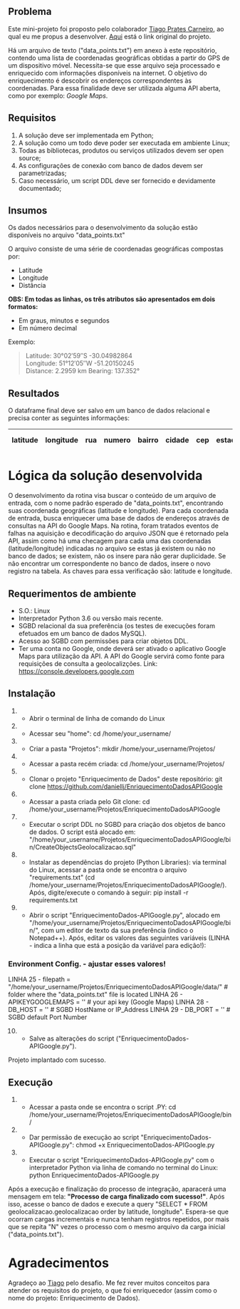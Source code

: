## Problema

Este mini-projeto foi proposto pelo colaborador [Tiago Prates Carneiro](https://github.com/tpcarneiro), ao qual eu me propus a desenvolver. [Aqui](https://github.com/tpcarneiro/dev-etl-python) está o link original do projeto.

Há um arquivo de texto ("data_points.txt") em anexo à este repositório, contendo uma lista de coordenadas geográficas obtidas a partir do GPS de um dispositivo móvel. Necessita-se que esse arquivo seja processado e enriquecido com informações disponíveis na internet. O objetivo do enriquecimento é descobrir os endereços correspondentes às coordenadas. Para essa finalidade deve ser utilizada alguma API aberta, como por exemplo: _Google Maps_.

## Requisitos

1. A solução deve ser implementada em Python;
2. A solução como um todo deve poder ser executada em ambiente Linux;
3. Todas as bibliotecas, produtos ou serviços utilizados devem ser open source;
4. As configurações de conexão com banco de dados devem ser parametrizadas;
5. Caso necessário, um script DDL deve ser fornecido e devidamente documentado;

## Insumos

Os dados necessários para o desenvolvimento da solução estão disponíveis no arquivo "data_points.txt"

O arquivo consiste de uma série de coordenadas geográficas compostas por:

- Latitude
- Longitude
- Distância

**OBS: Em todas as linhas, os três atributos são apresentados em dois formatos:**

- Em graus, minutos e segundos
- Em número decimal

Exemplo:

> Latitude: 30°02′59″S   -30.04982864  
> Longitude: 51°12′05″W   -51.20150245  
> Distance: 2.2959 km  Bearing: 137.352°  

## Resultados

O dataframe final deve ser salvo em um banco de dados relacional e precisa conter as seguintes informações:

latitude|longitude|rua|numero|bairro|cidade|cep|estado|pais|endereço completo
--------|---------|---|------|------|------|---|------|----|-----------------

# Lógica da solução desenvolvida

O desenvolvimento da rotina visa buscar o conteúdo de um arquivo de entrada, com o nome padrão esperado de "data_points.txt", encontrando suas coordenada geográficas (latitude e longitude). Para cada coordenada de entrada, busca enriquecer uma base de dados de endereços através de consultas na API do Google Maps. Na rotina, foram tratados eventos de falhas na aquisição e decodificação do arquivo JSON que é retornado pela API, assim como há uma checagem para cada uma das coordenadas (latitude/longitude) indicadas no arquivo se estas já existem ou não no banco de dados; se existem, não os insere para não gerar duplicidade. Se não encontrar um correspondente no banco de dados, insere o novo registro na tabela. As chaves para essa verificação são: latitude e longitude.

## Requerimentos de ambiente

- S.O.: Linux
- Interpretador Python 3.6 ou versão mais recente.
- SGBD relacional da sua preferência (os testes de execuções foram efetuados em um banco de dados MySQL).
- Acesso ao SGBD com permissões para criar objetos DDL.
- Ter uma conta no Google, onde deverá ser ativado o aplicativo Google Maps para utilização da API. A API do Google servirá como fonte para requisições de consulta a geolocalizções. Link: https://console.developers.google.com

## Instalação

1. - Abrir o terminal de linha de comando do Linux
2. - Acessar seu "home": cd /home/your_username/
3. - Criar a pasta "Projetos": mkdir /home/your_username/Projetos/
4. - Acessar a pasta recém criada: cd /home/your_username/Projetos/
5. - Clonar o projeto "Enriquecimento de Dados" deste repositório: git clone https://github.com/daniellj/EnriquecimentoDadosAPIGoogle
6. - Acessar a pasta criada pelo Git clone: cd /home/your_username/Projetos/EnriquecimentoDadosAPIGoogle
7. - Executar o script DDL no SGBD para criação dos objetos de banco de dados. O script está alocado em: "/home/your_username/Projetos/EnriquecimentoDadosAPIGoogle/bin/CreateObjectsGeolocalizacao.sql"
8. - Instalar as dependências do projeto (Python Libraries): via terminal do Linux, acessar a pasta onde se encontra o arquivo "requirements.txt" (cd /home/your_username/Projetos/EnriquecimentoDadosAPIGoogle/). Após, digite/execute o comando à seguir: pip install -r requirements.txt
9. - Abrir o script "EnriquecimentoDados-APIGoogle.py", alocado em "/home/your_username/Projetos/EnriquecimentoDadosAPIGoogle/bin/", com um editor de texto da sua preferência (indico o Notepad++). Após, editar os valores das seguintes variáveis (LINHA - indica a linha que está a posição da variável para edição!):

### Environment Config. - ajustar esses valores!
LINHA 25 - filepath = "/home/your_username/Projetos/EnriquecimentoDadosAPIGoogle/data/" # folder where the "data_points.txt" file is located
LINHA 26 - APIKEYGOOGLEMAPS = '' # your api key (Google Maps)
LINHA 28 - DB_HOST = '' # SGBD HostName or IP_Address
LINHA 29 - DB_PORT = '' # SGBD default Port Number

10. - Salve as alterações do script ("EnriquecimentoDados-APIGoogle.py").

Projeto implantado com sucesso.

## Execução

1. - Acessar a pasta onde se encontra o script .PY: cd /home/your_username/Projetos/EnriquecimentoDadosAPIGoogle/bin/
2. - Dar permissão de execução ao script "EnriquecimentoDados-APIGoogle.py": chmod +x EnriquecimentoDados-APIGoogle.py
3. - Executar o script "EnriquecimentoDados-APIGoogle.py" com o interpretador Python via linha de comando no terminal do Linux: python EnriquecimentoDados-APIGoogle.py

Após a execução e finalização do processo de integração, aparacerá uma mensagem em tela: **"Processo de carga finalizado com sucesso!"**. Após isso, acesse o banco de dados e execute a query "SELECT * FROM geolocalizacao.geolocalizacao order by latitude, longitude". Espera-se que ocorram cargas incrementais e nunca tenham registros repetidos, por mais que se repita "N" vezes o processo com o mesmo arquivo da carga inicial ("data_points.txt").

# Agradecimentos
Agradeço ao [Tiago](https://github.com/tpcarneiro) pelo desafio. Me fez rever muitos conceitos para atender os requisitos do projeto, o que foi enriquecedor (assim como o nome do projeto: Enriquecimento de Dados).
